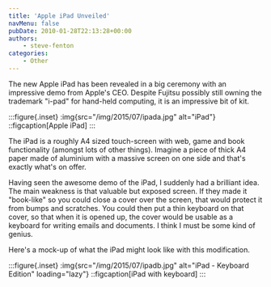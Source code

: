 ```yaml
---
title: 'Apple iPad Unveiled'
navMenu: false
pubDate: 2010-01-28T22:13:28+00:00
authors:
    - steve-fenton
categories:
    - Other
---
```


The new Apple iPad has been revealed in a big ceremony with an impressive demo from Apple's CEO. Despite Fujitsu possibly still owning the trademark "i-pad" for hand-held computing, it is an impressive bit of kit.

:::figure{.inset}
:img{src="/img/2015/07/ipada.jpg" alt="iPad"}
::figcaption[Apple iPad]
:::

The iPad is a roughly A4 sized touch-screen with web, game and book functionality (amongst lots of other things). Imagine a piece of thick A4 paper made of aluminium with a massive screen on one side and that's exactly what's on offer.

Having seen the awesome demo of the iPad, I suddenly had a brilliant idea. The main weakness is that valuable but exposed screen. If they made it "book-like" so you could close a cover over the screen, that would protect it from bumps and scratches. You could then put a thin keyboard on that cover, so that when it is opened up, the cover would be usable as a keyboard for writing emails and documents. I think I must be some kind of genius.

Here's a mock-up of what the iPad might look like with this modification.

:::figure{.inset}
:img{src="/img/2015/07/ipadb.jpg" alt="iPad - Keyboard Edition" loading="lazy"}
::figcaption[iPad with keyboard]
:::
